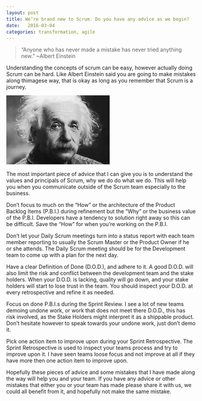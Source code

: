 ```yaml
---
layout: post
title: We’re brand new to Scrum. Do you have any advice as we begin?
date:   2016-03-04
categories: transformation, agile
---
```


<blockquote><p>“Anyone who has never made a mistake has never tried anything new.” ~Albert Einstein</p></blockquote>

<p>Understanding the concepts of scrum can be easy, however actually doing Scrum can be hard.  Like Albert Einstein said you are going to make mistakes along thimagese way, that is okay as long as you remember that Scrum is a journey.</p>

![my alternate text](/assets/einstein.jpg)

<p>The most important piece of advice that I can give you is to understand the values and principals of Scrum, why we do do what we do.  This will help you when you communicate outside of the Scrum team especially to the business.</p>

<p>Don’t focus to much on the “How” or the architecture of the Product Backlog Items (P.B.I.) during refinement but the “Why” or the business value of the P.B.I.  Developers have a tendency to solution right away so this can be difficult.  Save the “How” for when you’re working on the P.B.I.</p>

<p>Don’t let your Daily Scrum meetings turn into a status report with each team member reporting to usually the Scrum Master or the Product Owner if he or she attends. The Daily Scrum meeting should be for the Development team to come up with a plan for the next day.</p>

<p>Have a clear Definition of Done (D.O.D.), and adhere to it.  A good D.O.D. will also limit the risk and conflict between the development team and the stake holders.  When your D.O.D. is lacking, quality will go down, and your stake holders will start to lose trust in the team.   You should inspect your D.O.D. at every retrospective and refine it as needed.</p>

<p>Focus on done P.B.I.s during the Sprint Review.  I see a lot of new teams demoing undone work, or work that does not meet there D.O.D., this has risk involved, as the Stake Holders might interpret it as a shippable product.  Don’t hesitate however to speak towards your undone work, just don’t demo it.</p>

<p>Pick one action item to improve upon during your Sprint Retrospective.  The Sprint Retrospective is used to inspect your teams process and try to improve upon it.  I have seen teams loose focus and not improve at all if they have more then one action item to improve upon.</p>

<p>Hopefully these pieces of advice and some mistakes that I have made along the way will help you and your team.  If you have any advice or other mistakes that either you or your team has made please share it with us, we could all benefit from it, and hopefully not make the same mistake.</p>

